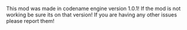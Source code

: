 This mod was made in codename engine version 1.0.1! 
If the mod is not working be sure its on that version!
If you are having any other issues please report them!